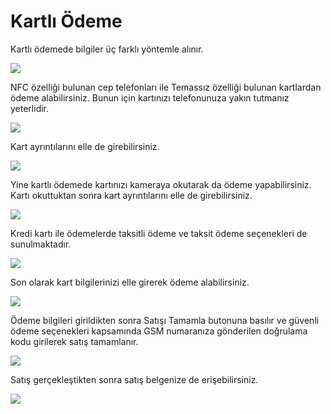 # Kartlı Ödeme

Kartlı ödemede bilgiler üç farklı yöntemle alınır.

![](../../.gitbook/assets/41.png)

NFC özelliği bulunan cep telefonları ile Temassız özelliği bulunan kartlardan ödeme alabilirsiniz. Bunun için kartınızı telefonunuza yakın tutmanız yeterlidir.

![](../../.gitbook/assets/42.png)

Kart ayrıntılarını elle de girebilirsiniz.

![](../../.gitbook/assets/43%20%281%29.png)

Yine kartlı ödemede kartınızı kameraya okutarak da ödeme yapabilirsiniz. Kartı okuttuktan sonra kart ayrıntılarını elle de girebilirsiniz.

![](../../.gitbook/assets/44%20%281%29.png)

Kredi kartı ile ödemelerde taksitli ödeme ve taksit ödeme seçenekleri de sunulmaktadır.

![](../../.gitbook/assets/45%20%281%29.png)

Son olarak kart bilgilerinizi elle girerek ödeme alabilirsiniz.

![](../../.gitbook/assets/46%20%282%29%20%281%29.png)

Ödeme bilgileri girildikten sonra Satışı Tamamla butonuna basılır ve güvenli ödeme seçenekleri kapsamında GSM numaranıza gönderilen doğrulama kodu girilerek satış tamamlanır.

![](../../.gitbook/assets/47.png)

Satış gerçekleştikten sonra satış belgenize de erişebilirsiniz.

![](../../.gitbook/assets/48.png)

